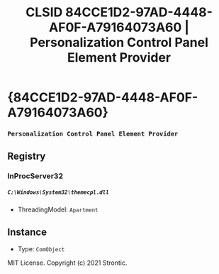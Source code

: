 ﻿---
title: "CLSID 84CCE1D2-97AD-4448-AF0F-A79164073A60 | Personalization Control Panel Element Provider"
excerpt: What is COM-Object CLSID 84CCE1D2-97AD-4448-AF0F-A79164073A60?
---

# {84CCE1D2-97AD-4448-AF0F-A79164073A60}

### `Personalization Control Panel Element Provider`

## Registry


### InProcServer32

##### `C:\Windows\System32\themecpl.dll`
* ThreadingModel: `Apartment`

## Instance

* Type: `ComObject`

MIT License. Copyright (c) 2021 Strontic.



